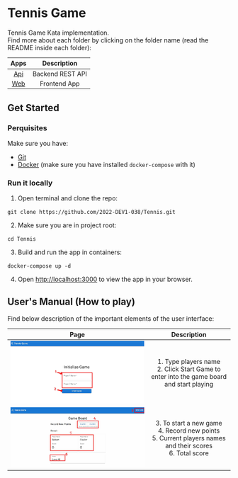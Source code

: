 # Tennis Game
Tennis Game Kata implementation.  
Find more about each folder by clicking on the folder name (read the README inside each folder):

| **Apps**     | **Description** |
| :----------: | :-------------: |
| [Api](./api) | Backend REST API |
| [Web](./web) | Frontend App |

## Get Started
### Perquisites
Make sure you have:
- [Git](https://git-scm.com/)
- [Docker](https://www.docker.com/) (make sure you have installed `docker-compose` with it)

### Run it locally
1. Open terminal and clone the repo:
```shell
git clone https://github.com/2022-DEV1-038/Tennis.git
```
2. Make sure you are in project root:
```shell
cd Tennis
```
3. Build and run the app in containers:
```shell
docker-compose up -d
```
4. Open [http://localhost:3000](http://localhost:3000) to view the app in your browser.

## User's Manual (How to play)
Find below description of the important elements of the user interface:

| Page | Description |
|:------:|:---------:|
| ![init game](docs/screenshots/init-game.jpg) | 1. Type players name<br/> 2. Click Start Game to enter into the game board and start playing |
| ![game board](docs/screenshots/game-board.jpg) | 3. To start a new game<br/> 4. Record new points<br/> 5. Current players names and their scores<br/> 6. Total score |